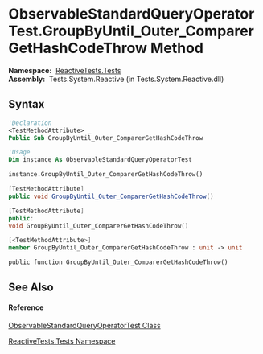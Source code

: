 # ObservableStandardQueryOperatorTest.GroupByUntil\_Outer\_ComparerGetHashCodeThrow Method

**Namespace:**  [ReactiveTests.Tests](ReactiveTests.Tests\ReactiveTests.Tests.md)  
**Assembly:**  Tests.System.Reactive (in Tests.System.Reactive.dll)

## Syntax

```vb
'Declaration
<TestMethodAttribute> _
Public Sub GroupByUntil_Outer_ComparerGetHashCodeThrow
```

```vb
'Usage
Dim instance As ObservableStandardQueryOperatorTest

instance.GroupByUntil_Outer_ComparerGetHashCodeThrow()
```

```csharp
[TestMethodAttribute]
public void GroupByUntil_Outer_ComparerGetHashCodeThrow()
```

```c++
[TestMethodAttribute]
public:
void GroupByUntil_Outer_ComparerGetHashCodeThrow()
```

```fsharp
[<TestMethodAttribute>]
member GroupByUntil_Outer_ComparerGetHashCodeThrow : unit -> unit 
```

```jscript
public function GroupByUntil_Outer_ComparerGetHashCodeThrow()
```

## See Also

#### Reference

[ObservableStandardQueryOperatorTest Class](ObservableStandardQueryOperatorTest\ObservableStandardQueryOperatorTest.md)

[ReactiveTests.Tests Namespace](ReactiveTests.Tests\ReactiveTests.Tests.md)




